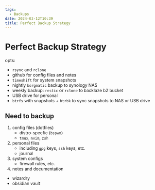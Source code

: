 ```yaml
---
tags:
  - Backups
date: 2024-03-12T10:39
title: Perfect Backup Strategy
---
```

<!-- 2024-03-12-1039 (March 12, 2024 10:39 AM) -->

# Perfect Backup Strategy
opts:
- `rsync` and `rclone`
- github for config files and notes
- `timeshift` for system snapshots
- nightly `borgmatic` backup to synology NAS
- weekly backup: `restic` or `rclone` to backlaze b2 bucket
- USB drive for personal
- `btrfs` with snapshots + `btrbk` to sync snapshots to NAS or USB drive

## Need to backup
1. config files (dotfiles)
   - distro-specfic (`bspwm`)
   - `tmux`, `nvim`, `zsh`
2. personal files
   - including `gpg` keys, `ssh` keys, etc.
   - journal
3. system configs
   - firewall rules, etc.
4. notes and documentation
  - wizardry
  - obsidian vault
